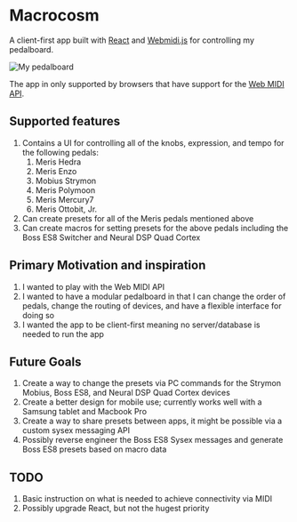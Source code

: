 # Macrocosm

A client-first app built with [React](https://reactjs.org/) and [Webmidi.js](https://webmidijs.org/) for controlling my pedalboard.

![My pedalboard](pedalboard.png)

The app in only supported by browsers that have support for the [Web MIDI API](https://developer.mozilla.org/en-US/docs/Web/API/Web_MIDI_API). 


## Supported features
1. Contains a UI for controlling all of the knobs, expression, and tempo for the following pedals:
	1. Meris Hedra
	2. Meris Enzo
	3. Mobius Strymon
	4. Meris Polymoon
	5. Meris Mercury7
	6. Meris Ottobit, Jr.
2. Can create presets for all of the Meris pedals mentioned above
3. Can create macros for setting presets for the above pedals including the Boss ES8 Switcher and Neural DSP Quad Cortex

## Primary Motivation and inspiration
1. I wanted to play with the Web MIDI API
2. I wanted to have a modular pedalboard in that I can change the order of pedals, change the routing of devices, and have a flexible interface for doing so
3. I wanted the app to be client-first meaning no server/database is needed to run the app


## Future Goals
1. Create a way to change the presets via PC commands for the Strymon Mobius, Boss ES8, and Neural DSP Quad Cortex devices
2. Create a better design for mobile use; currently works well with a Samsung tablet and Macbook Pro
3. Create a way to share presets between apps, it might be possible via a custom sysex messaging API
4. Possibly reverse engineer the Boss ES8 Sysex messages and generate Boss ES8 presets based on macro data

## TODO
1. Basic instruction on what is needed to achieve connectivity via MIDI
2. Possibly upgrade React, but not the hugest priority